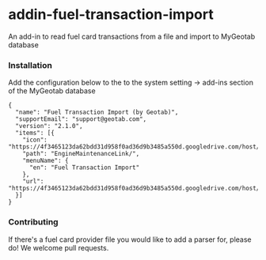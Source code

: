 # addin-fuel-transaction-import
An add-in to read fuel card transactions from a file and import to MyGeotab database 

### Installation
Add the configuration below to the to the system setting -> add-ins section of the MyGeotab database
```
{
  "name": "Fuel Transaction Import (by Geotab)",
  "supportEmail": "support@geotab.com",
  "version": "2.1.0",
  "items": [{
    "icon": "https://4f3465123da62bdd31d958f0ad36d9b3485a550d.googledrive.com/host/0B2gIwKD5rJDcUGZLRy12X0J5dG8/images/icon.png",
    "path": "EngineMaintenanceLink/",
    "menuName": {
      "en": "Fuel Transaction Import"
    },
    "url": "https://4f3465123da62bdd31d958f0ad36d9b3485a550d.googledrive.com/host/0B2gIwKD5rJDcUGZLRy12X0J5dG8/importFuelTransactions.html"
  }]
}
```

### Contributing
If there's a fuel card provider file you would like to add a parser for, please do! We welcome pull requests.

